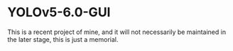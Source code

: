 # YOLOv5-6.0-GUI
This is a recent project of mine, and it will not necessarily be maintained in the later stage, this is just a memorial.
